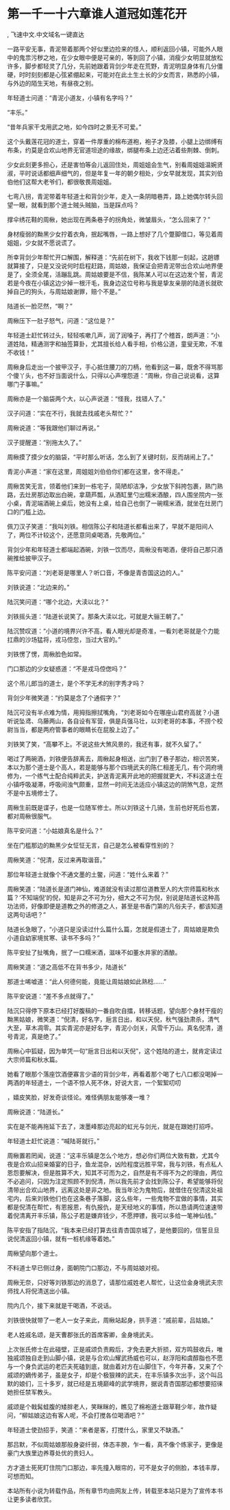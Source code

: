 # 第一千一十六章谁人道冠如莲花开
,  飞速中文.中文域名一键直达
   一路平安无事，青泥带着那两个好似里边捡来的怪人，顺利返回小镇，可能外人眼中的鬼祟污秽之地，在少女眼中便是可亲的，等到回了小镇，消瘦少女明显就放松许多，脚步都轻灵了几分，先前她跟着背剑少年走在荒野，青泥明显身体有几分僵硬，时时刻刻都是心弦紧绷起来，可能对在此土生土长的少女而言，熟悉的小镇，与外边的陌生天地，有昼夜之别。
   年轻道士问道：“青泥小道友，小镇有名字吗？”
   “丰乐。”
   “昔年兵家干戈用武之地，如今四时之景无不可爱。”
   这个头戴莲花冠的道士，穿着一件厚重的棉布道袍，袍子才及膝，小腿上边绑缚有布条，约莫是合欢山地界无官道坦途的缘故，绑腿布条上边还沾着些荆棘、倒刺。
   少女此刻更多担心，还是害怕等会儿返回住处，周姐姐会生气，别看周姐姐温婉贤淑，平时说话都细声细气的，但是年复一年的朝夕相处，少女早就发现，其实刘伯伯他们这帮大老爷们，都很敬畏周姐姐。
   七弯八拐，青泥带着年轻道士和背剑少年，走入一条阴暗巷弄，路上她偶尔转头回望一眼，就看到那个道士贼头贼脑，当是踩点吗？
   撑伞绣花鞋的周楸，她出现在两条巷子的拐角处，微皱眉头，“怎么回来了？”
   身材瘦弱的黝黑少女拧着衣角，抿起嘴唇，一路上想好了几个蹩脚借口，等见着周姐姐，少女就不愿说谎了。
   所幸背剑少年帮忙开口解围，解释道：“先前在树下，我收下钱那一刻起，这趟镖就算接了，只是又没说何时启程赶路，周姑娘，我保证会把青泥带出合欢山地界便是了，全须全尾，活蹦乱跳。周姑娘要是不信，我陈某人可以在这边发个誓，青泥若是今夜在小镇这边少掉一根汗毛，我身边这位号称与我是挚友亲朋的陆道长就砍掉自己的狗头，与周姑娘谢罪，赔个不是。”
   陆道长一脸茫然，“啊？”
   周楸压下一肚子怒气，问道：“这位是？”
   年轻道士赶忙转过头，轻轻咳嗽几声，润了润嗓子，再打了个稽首，朗声道：“小道姓陆，精通测字和抽签算卦，尤其擅长给人看手相，价格公道，童叟无欺，不准不收钱！”
   周楸身后走出一个披甲汉子，手心抵住腰刀的刀柄，他看到这一幕，既舍不得骂那个傻丫头，也不好当面说什么，只得以心声埋怨道：“周楸，你自己说说看，这算哪门子事嘛。”
   周楸亦是一个脑袋两个大，以心声说道：“怪我，找错人了。”
   汉子问道：“实在不行，我就去找戚老头帮忙？”
   周楸说道：“等我跟他们聊过再说。”
   汉子提醒道：“别拖太久了。”
   周楸摸了摸少女的脑袋，“平时那么听话，怎么到了关键时刻，反而胡闹上了。”
   青泥小声道：“家在这里，周姐姐刘伯伯你们都在这里，舍不得走。”
   周楸苦笑无言，领着他们来到一栋宅子，简陋却洁净，少女放下斜挎包裹，熟门熟路，去灶房那边取出白碗，拿葫芦瓢，从酒缸里勺出糯米酒酿，四人围坐院内一张小桌，青泥端酒碗上桌后，她没有上桌，给自己也倒了一碗糯米酒，就坐在灶房门口的门槛上边。
   佩刀汉子笑道：“我叫刘铁。相信陈公子和陆道长都看出来了，早就不是阳间人了，两位不计较这个，还愿意同桌喝酒，先敬两位。”
   背剑少年和年轻道士都端起酒碗，刘铁一饮而尽，周楸没有喝酒，便将自己那只酒碗推给披甲汉子。
   陈平安问道：“刘老哥是哪里人？听口音，不像是青杏国这边的人。”
   刘铁说道：“北边来的。”
   陆沉笑问道：“哪个北边，大渎以北？”
   刘铁摇头道：“陆道长说笑了。那条大渎以北，可就是大骊王朝了。”
   陆沉赞叹道：“小道的境界兴许不高，看人眼光却是奇准，一看刘老哥就是个力能扛鼎的沙场猛将，戎马倥忽，当过大官的。”
   刘铁愣了愣，周楸脸色如常。
   门口那边的少女疑惑道：“不是戎马倥偬吗？”
   这个吊儿郎当的道士，是个不学无术的别字秀才吗？
   背剑少年微笑道：“约莫是念了个通假字？”
   陆沉可没有半点难为情，用拇指擦拭嘴角，“刘老哥如今在哪座山君府高就？小道听说坠鸢、乌藤两山，各自设有军营，俱是兵强马壮，以刘老哥的本事，不捞个校尉当当，都是两府管事者的眼睛长在屁股上边了。”
   刘铁笑了笑，“高攀不上。不说这些大煞风景的，我还有事，就不久留了。”
   喝过了两碗酒，刘铁便告辞离去，周楸起身相送，出门到了巷子那边，相识苦笑，本以为那个道士是个高人，若是能够与那个四境武夫的陈仁相差无几，有个洞府境修为，一个练气士配合纯粹武夫，护送青泥离开此地的把握就更大，不料这道士在小镇呼吸凝滞，呼吸间浊气颇重，显然一时间无法适应小镇这边的阴煞气息，定然不是中五境修士了。
   周楸生前既是谍子，也是一位随军修士。所以刘铁这十几骑，生前也好死后也罢，都对周楸很服气。
   陈平安问道：“小姑娘真名是什么？”
   坐在门槛那边的黝黑少女怔怔无言，自己是怎么被看穿性别的？
   周楸笑道：“倪清，反过来再取谐音。”
   那位年轻道士就像个不通文墨的土鳖，问道：“姓什么来着？”
   周楸笑道：“陆道长是道门神仙，难道就没有读过那位道教至人的大宗师篇和秋水篇？‘不知端倪’的倪，知是非之不可为分，细大之不可为倪，别说是陆道长这种高功法师，好像即便是道教之外的修道之人，甚至是书香门第的凡俗夫子，都该知道这两句话吧？”
   陆道长急眼了，“小道只是没读过什么篇什么篇，怎就是假道士了，周姑娘是欺负小道自幼家境贫寒、读书不多吗？”
   陈平安扯了扯嘴角，抿了一口糯米酒，滋味不如董水井家的酒酿。
   周楸笑道：“道之高低不在背书多少，陆道长”
   那道士唏嘘道：“此人何德何能，竟能让周姑娘如此熟稔……”
   陈平安说道：“差不多点就得了。”
   陆沉只得停下原本已经打好腹稿的一番自吹自擂，转移话题，望向那个身材干瘦的黝黑姑娘，微笑道：“倪清，好名字，巵言日出，和以天倪，秋气强劲肃杀，清气大至，草木凋零。其实青泥亦是好名字，青泥小剑关，风雪千万山。真名倪清，道号青泥，真是绝了。”
   周楸心中狐疑，因为单凭一句“巵言日出和以天倪”，这个姓陆的道士，就肯定读过大宗师篇和秋水篇。
   她看了眼那个落座饮酒便寡言少语的背剑少年，再看着那个喝了七八口都没喝掉一两酒的年轻道士，一个语不惊人死不休，好说大言，一个絮絮叨叨
   ，嬉皮笑脸，好发奇谈怪论。难怪俩朋友能够凑一堆？
   周楸说道：“陆道长。”
   实在是不能再拖延下去了，泼墨峰那边亮起的虹光与剑光，就是在跟她打招呼。
   年轻道士赶忙说道：“喊陆哥就行。”
   周楸置若罔闻，说道：“这丰乐镇是怎么个地方，想必你们两位大致有数，尤其今夜是合欢山招亲婚宴的日子，鱼龙混杂，凶险程度远胜平常，我与刘铁，有点私人恩怨要解决，但是胜算不大，知其不可而为之，自然是有不得不为之的理由，两位不必追问，只因为注定照顾不到倪清，所以我先前才会找到陈公子，希望能够将倪清带出合欢山地界，远离这处是非之地。我当年沦为鬼物后，就借住在倪清这处祖宅内，后来刘铁他们也在这条巷子落脚，这么些年，一些鬼物不宜做的事情，其实都是倪清在帮忙，有恩报恩，有仇报仇，是天经地义的事情，所以恳请两位速速带着倪清离开丰乐镇，陈公子若是嫌弃钱少，不愿押镖，我可以多给一笔神仙钱。”
   陈平安指了指陆沉，“我本来已经打算去往青杏国京城了，是他要回的，信誓旦旦说倪清返回小镇，就有一桩机缘等着她。”
   周楸望向那个道士。
   不料道士早已侧过身，面朝院门口那边，不与周姑娘对视。
   周楸无奈，只好等刘铁那边的消息了，请那位戚姓老人帮忙，让这位金身境武夫宗师找人将倪清送出小镇。
   院内几个，接下来就是干喝酒，不说话。
   刘铁很快就带了一老人一女子来此，周楸站起身，拱手道：“戚前辈，吕姑娘。”
   老人姓戚名颂，是天曹郡张氏的首席客卿，金身境武夫。
   上次张氏修士在此碰壁，正是戚颂负责殿后，才免去更大折损，双方鸣鼓收兵，唯独戚颂独自走到山脚小镇，说是与合欢山耀武扬威也可以，赵浮阳和虞醇脂也不愿与一个身负武运的老匹夫死磕到底，就由着对方在山脚住下，今年开春，又来了个戚颂的嫡传弟子，虽是女子，却是个极狠辣的武夫，在丰乐镇多次出手，这个叫吕默的娘们，三十多岁，就已经是五境巅峰的武学境界，据说青杏国那边都想要招徕她担任禁军教头。
   戚颂是个戟髯蛙腹的矮胖老人，笑眯眯的，瞧见了棉袍道士跟草鞋少年，故作疑问，“柳姑娘这边有客人呢，不会打搅各位喝酒吧？”
   年轻道士使劲招手，笑道：“来者是客，打搅什么，家里又不缺酒。”
   那吕默，不似周姑娘那般身姿纤弱，体态丰腴，乍一看，真不像个练家子，更像是豪门大族里边养尊处优的贵妇人。
   方才道士死死盯住院门口那边，率先撞入眼帘的，可不是女子的侧脸，本钱丰厚，可想而知。
  本站所有小说为转载作品，所有章节均由网友上传，转载至本站只是为了宣传本书让更多读者欣赏。